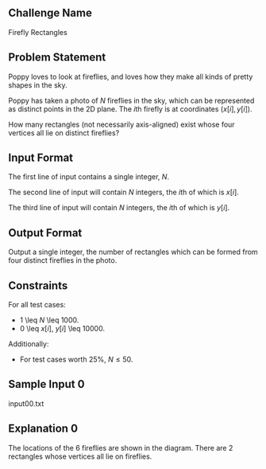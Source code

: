 ## Challenge Name

Firefly Rectangles

## Problem Statement

Poppy loves to look at fireflies, and loves how they make all kinds of pretty shapes in the sky. 

Poppy has taken a photo of $N$ fireflies in the sky, which can be represented as distinct points in the 2D plane.
The $i$th firefly is at coordinates $(x[i], y[i])$.

How many rectangles (not necessarily axis-aligned) exist whose four vertices all lie on distinct fireflies?

## Input Format

The first line of input contains a single integer, $N$.

The second line of input will contain $N$ integers, the $i$th of which is $x[i]$.

The third line of input will contain $N$ integers, the $i$th of which is $y[i]$.

## Output Format

Output a single integer, the number of rectangles which can be formed from four distinct fireflies in the photo.

## Constraints

For all test cases:

- 1 \leq $N$ \leq 1000.
- 0 \leq $x[i]$, $y[i]$ \leq 10000.

Additionally:

- For test cases worth 25%, $N \le 50$.

## Sample Input 0

input00.txt

## Explanation 0

The locations of the 6 fireflies are shown in the diagram.
There are 2 rectangles whose vertices all lie on fireflies.